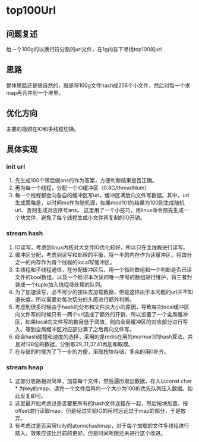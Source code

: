 # top100Url
## 问题复述
给一个100g的以换行符分割的url文件，在1g内存下寻找top100的url
## 思路
整体思路还是很自然的，就是将100g文件hash成256个小文件，然后对每一个求map再合并到一个堆里。
## 优化方向
主要的瓶颈在IO和多线程切换。
## 具体实现
### init url
1. 先生成100个带后缀ans的作为答案，方便判断结果是否正确。
2. 再为每一个线程，分配一个IO缓冲区（0.8G/threadNum）
3. 每一个线程都会向各自的缓冲区写url，缓冲区满后向文件写数据。其中，url生成策略是，以时间ms作为随机源，如果mod101的结果为100则生成随机url，否则生成对应序号ans。
这里用了一个小技巧，用linux命令预先生成一个块文件，避免了每个线程生成小文件再复制的IO开销。

### stream hash
1. IO读写，考虑到linux内核对大文件IO优化较好，所以只在主线程进行读写。
2. 缓冲区分配，考虑到读写和处理的平衡，将一半的内存作为读缓冲区，将四分之一的内存作为每个线程的local写缓冲区。
3. 主线程和子线程通信，在分配缓冲区后，用一个指针数组和一个判断是否已读文件的bool数组，以及一个标识本次读的唯一序号的数组进行维护，将三者封装成一个tuple加入线程待处理的队列。
4. 为了加速读写，必不可少的按块去加载数据，但是这样由于本问题的url并不知道长度，所以需要对每次切分的头尾进行额外判断。
5. 考虑到很多时候由于hash的分布和文件块大小的原因，导致每次local缓冲区向文件写的时候只有一两个url造成了额外的开销，所以设置了一个全局缓冲区，如果local向文件写的数目低于阈值，则向全局缓冲区的对应部分进行写入。等到全局缓冲区对应部分满了之后再向文件写。
6. 综合hash碰撞和速度的选择，采用的是redis在用的murmur3的hash算法。并且对128位的数据，分别取29,31,37,41再加和取模。
7. 在存储的时候为了下一步的方便，采取按块存储，多余的用0补齐。

### stream heap
1. 这部分思路相对简单，加载每个文件，然后遍历取出数据，存入以const char * 为key的map，读完一个文件后再向一个大小为100的优先队列压入数据。如此反复即可。
2. 这里最开始考虑过是否要把所有的hash文件连接在一起，然后按块加载，按offset进行读取map，但是经过实验IO的用时远远过于map的部分，于是放弃。
3. 有考虑过是否采用folly的atomichashmap，对于每个加载的文件多线程进行插入，效果应该比目前的更好。但是时间所限还未进行这个改进。


